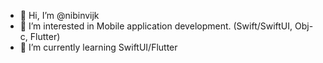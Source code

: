- 👋 Hi, I’m @nibinvijk
- 👀 I’m interested in Mobile application development. (Swift/SwiftUI, Obj-c, Flutter)
- 🌱 I’m currently learning SwiftUI/Flutter

<!---
- 📫 How to reach me ... 
--->

<!---
nibinvijk/nibinvijk is a ✨ special ✨ repository because its `README.md` (this file) appears on your GitHub profile.
You can click the Preview link to take a look at your changes.
--->
